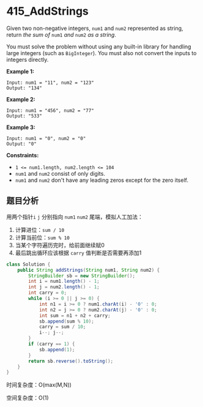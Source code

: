# 415_AddStrings

Given two non-negative integers, `num1` and `num2` represented as string, return *the sum of* `num1` *and* `num2` *as a string*.

You must solve the problem without using any built-in library for handling large integers (such as `BigInteger`). You must also not convert the inputs to integers directly.

 

**Example 1:**

```
Input: num1 = "11", num2 = "123"
Output: "134"
```

**Example 2:**

```
Input: num1 = "456", num2 = "77"
Output: "533"
```

**Example 3:**

```
Input: num1 = "0", num2 = "0"
Output: "0"
```

 

**Constraints:**

- `1 <= num1.length, num2.length <= 104`
- `num1` and `num2` consist of only digits.
- `num1` and `num2` don't have any leading zeros except for the zero itself.

## 题目分析

用两个指针`i` `j` 分别指向 `num1` `num2` 尾端，模拟人工加法：

1. 计算进位：`sum / 10`
2. 计算当前位：`sum % 10`
3. 当某个字符遍历完时，给前面继续赋0
4. 最后跳出循环应该根据 `carry` 值判断是否需要再添加1

```java
class Solution {
    public String addStrings(String num1, String num2) {
        StringBuilder sb = new StringBuilder();
        int i = num1.length() - 1;
        int j = num2.length() - 1;
        int carry = 0;
        while (i >= 0 || j >= 0) {
            int n1 = i >= 0 ? num1.charAt(i) - '0' : 0;
            int n2 = j >= 0 ? num2.charAt(j) - '0' : 0;
            int sum = n1 + n2 + carry;
            sb.append(sum % 10);
            carry = sum / 10;
            i--; j--;
        }
        if (carry == 1) {
            sb.append(1);
        }
        return sb.reverse().toString();
    }
}
```

时间复杂度：O(max(M,N))

空间复杂度：O(1)